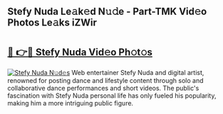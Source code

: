 ## Stefy Nuda Le𝚊k𝚎d N𝚞𝚍e - Part-TMK Vid𝚎o Photos Le𝚊ks iZWir

# <h2><a href="http://fbcp2sh.evod.top/?m=Stefy+Nuda">🔗 👉🔴 Stefy Nuda Vid𝚎o Ph𝚘t𝚘s</a></h2>

[![Stefy Nuda N𝚞d𝚎s](https://i.imgur.com/8V9OHl7.gif)](http://fbcp2sh.evod.top/?m=Stefy+Nuda)
Web entertainer Stefy Nuda and digital artist, renowned for posting dance and lifestyle content through solo and collaborative dance performances and short videos. The public's fascination with Stefy Nuda personal life has only fueled his popularity, making him a more intriguing public figure. 
